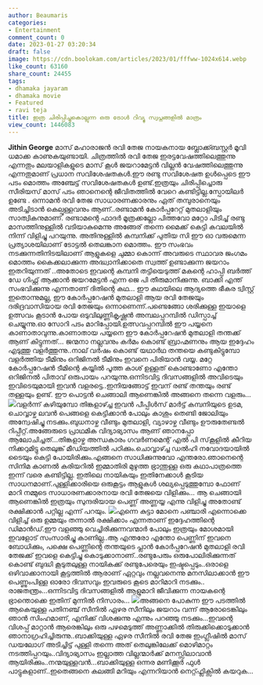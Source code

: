 ```yaml
---
author: Beaumaris
categories:
- Entertainment
comment_count: 0
date: 2023-01-27 03:20:34
draft: false
image: https://cdn.boolokam.com/articles/2023/01/fffww-1024x614.webp
like_count: 63160
share_count: 24455
tags:
- dhamaka jayaram
- dhamaka movie
- Featured
- ravi teja
title: ഇത്ര ചിരിപ്പിച്ചുകൊല്ലുന്ന ഒരു ട്രോൾ റിവ്യൂ സ്വപ്നങ്ങളിൽ മാത്രം
view_count: 1446083
---
```


**Jithin George** മാസ് മഹാരാജൻ രവി തേജ നായകനായ ബ്ലോക്ക്ബസ്റ്റർ മൂവി ധമാക്ക കാണുകയുണ്ടായി. ചിത്രത്തിൽ രവി തേജ ഇരട്ടവേഷത്തിലെത്തുന്നു എന്നതും മലയാളികളുടെ മാസ് കൂൾ ജയറാമേട്ടൻ വില്ലൻ വേഷത്തിലെത്തുന്നു എന്നതുമാണ് പ്രധാന സവിശേഷതകൾ.ഈ രണ്ടു സവിശേഷത ഉൾപ്പെടെ ഈ പടം മൊത്തം അഞ്ചേട്ട് സവിശേഷതകൾ ഉണ്ട്.ഇത്രയും ചിരിപ്പിച്ചൊരു സീരിയസ് മാസ് പടം ഞാനെന്റെ ജീവിതത്തിൽ വേറെ കണ്ടിട്ടില്ല.സ്പോയിലർ ഉണ്ടേ . ഒന്നാമൻ രവി തേജ സാധാരണക്കാരനും ഏത് തമ്പുരാനെയും അടിച്ചിടാൻ കെല്പുള്ളവനും ആണ്..രണ്ടാമൻ കോർപ്പറേറ്റ് മുതലാളിയും സാത്വികനുമാണ്. രണ്ടാമന്റെ ഫാദർ മൂത്രക്കല്ലോ പിത്തവോ മറ്റോ പിടിച്ച് രണ്ടു മാസത്തിനുള്ളിൽ വടിയാകുമെന്നു അങ്ങേര് തന്നെ മൈക്ക് കെട്ടി കവലയിൽ നിന്ന് വിളിച്ചു പറയുന്നു. അതിനുള്ളിൽ കമ്പനിക്ക് പുതിയ സി ഈ ഓ വരുമെന്ന പ്രത്യാശയിലാണ് ടോട്ടൽ തെലങ്കാന മൊത്തം. ഈ സംഭവം നടക്കുന്നതിനിടയിലാണ് ആളുകളെ ചുമ്മാ കൊന്ന് അവരുടെ സ്ഥാവര ജംഗമം മൊത്തം കൈക്കലാക്കുന്ന അദ്ധ്വാനിക്കാതെ സ്വത്ത് ഉണ്ടാക്കുന്ന ജയറാം ഇതറിയുന്നത് ..അതോടെ ഇവന്റെ കമ്പനി തട്ടിയെടുത്ത് മകന്റെ ഹാപ്പി ബർത്ത് ഡേ ഗിഫ്റ്റ് ആക്കാൻ ജയറമേട്ടൻ എന്ന ജെ പി തീരുമാനിക്കുന്നു. ബാക്കി എന്ത് സംഭവിക്കുന്നു എന്നതാണ് ദിതിന്റെ കഥ... ഈ കഥയിലെ ആദ്യത്തെ ഭീകര ട്വിസ്റ്റ് ഇതൊന്നുമല്ല, ഈ കോർപ്പറേഷൻ മുതലാളി ആയ രവി തേജയും ദരിദ്രവാസിയായ രവി തേജയും ഒന്നാണെന്ന്.പണ്ടെങ്ങോ ശരിക്കുള്ള ഇയാളെ ഉത്സവം കൂടാൻ പോയ ഒടുവിലുണ്ണികൃഷ്ണൻ അമ്പലപ്പറമ്പിൽ ഡിസ്പാച്ച് ചെയ്യുന്നു.ഓ സോറി പടം മാറിപ്പോയി.ഉത്സവപ്പറമ്പിൽ ഈ പയ്യനെ കാണാതാവുന്നു.കാണാതായ പയ്യനെ ഈ കോർപ്പറേഷൻ മുതലാളി തന്തക്ക് ആണ് കിട്ടുന്നത്... ജന്മനാ നല്ലവനും കർമം കൊണ്ട് ബ്രാഹ്മണനും ആയ ഇദ്ദേഹം എടുത്തു വളർത്തുന്നു..നാല് വർഷം കൊണ്ട് യഥാർഥ തന്തയെ കണ്ടുകിട്ടുമ്പോ വളർത്തിയ ടീമിനും ഒറിജിനൽ ടീമിനും ഇവനെ പിരിയാൻ വയ്യ. മറ്റേ കോർപ്പറേഷൻ ടീമിന്റെ കയ്യിൽ പൂത്ത കാശ് ഉള്ളത് കൊണ്ടാണോ എന്തോ ഒറിജിനൽ പിതാവ് ഒരുപായം പറയുന്നു.ഒന്നിടവിട്ട ദിവസങ്ങളിൽ അവിടെയും ഇവിടെയുമായി ഇവൻ വളരട്ടെ..ഇനിയങ്ങോട്ട് ഇവന് രണ്ട് തന്തയും രണ്ട് തള്ളയും ഉണ്ട്. ഈ പൊട്ടൻ ചെങ്ങാലി ആണെങ്കിൽ അങ്ങനെ തന്നെ വളരും... ![](https://cdn.boolokam.com/articles/2023/01/fffww-1024x614.webp)വളർന്ന് കഴിയുമ്പോ തിങ്കളാഴ്ച്ച ഇവൻ പീപ്പിൾസ് മാർട്ട് കമ്പനിയുടെ ഉടമ, ചൊവ്വാഴ്ച ലവൻ പെങ്ങളെ കെട്ടിക്കാൻ പോലും കാശും തെണ്ടി ജോലിയും അന്വേഷിച്ചു നടക്കും.ബുധനാഴ്ച വീണ്ടും മുതലാളി, വ്യാഴാഴ്ച വീണ്ടും ഊരുതേണ്ടൽ റിപ്പീറ്റ്.അങ്ങേരുടെ പ്രാഥമിക വിദ്യാഭ്യാസം ആണ് ഞാനപ്പോ ആലോചിച്ചത്...തിങ്കളാഴ്ച അന്ധകാരം ഗവർണമെന്റ് എൽ പി സ്‌കൂളിൽ കീറിയ നിക്കറുമിട്ടു തെലുങ്ക് മീഡിയത്തിൽ പഠിക്കും.ചൊവ്വാഴ്ച്ച ഡൽഹി നവോദയായിൽ ടൈയും കെട്ടി പോയിരിക്കും.എങ്ങനെ സാധിക്കുന്നുവോ എന്തരോ.ഞാനെന്റെ സിനിമ കാണൽ കരിയറിൽ ഇമ്മാതിരി മുഴുത്ത ഭ്രാന്തുള്ള ഒരു കഥാപാത്രത്തെ ഇന്ന് വരെ കണ്ടിട്ടില്ല. ഇതിലെ നായികയും ഇതിനേക്കാൾ കൂടിയ സാധനമാണ്.പുള്ളിക്കാരിയെ ഒരുകൂട്ടം ആളുകൾ ശല്യപ്പെടുത്തുമ്പോ ഫോണ് മാറി നമ്മുടെ സാധാരണക്കാരനായ രവി തേജയെ വിളിക്കും... ആ ചെങ്ങായി ആണെങ്കിൽ ഇത്രയും സുന്ദരിയായ പെണ്ണ് അണ്ണയ്യ എന്നു വിളിച്ചു അതോണ്ട് രക്ഷിക്കാൻ പറ്റില്ല എന്ന് പറയും. ![](https://cdn.boolokam.com/articles/2023/01/gwwg.jpg)എന്നെ കുട്ടാ മോനെ പഞ്ചാരി എന്നൊക്കെ വിളിച്ച് ഒരു ഉമ്മയും തന്നാൽ രക്ഷിക്കാം എന്നതാണ് ഇദ്ദേഹത്തിന്റെ ഡിമാൻഡ്.ഈ വളഞ്ഞു വെച്ചിരിക്കുന്നവന്മാർ പോലും ഇത്രയും മോശമായി ഇവളോട് സംസാരിച്ചു കാണില്ല..ആ എന്തരോ എന്തോ പെണ്ണിന് ഇവനെ ബോധിക്കും, പക്ഷെ പെണ്ണിന്റെ തന്തയുടെ പ്ലാൻ കോർപ്പറേഷൻ മുതലാളി രവി തേജക്ക് ഇവളെ കെട്ടിച്ചു കൊടുക്കാനാണ്..രണ്ടുപേരും ഒരുപോലിരിക്കുന്നത് കൊണ്ട് ബുദ്ധി കൂടുതലുള്ള നായികക്ക് രണ്ടുപേരെയും ഇഷ്ടപ്പെടും..ഒരാളെ ഒഴിവാക്കാനായി കൂട്ടത്തിൽ ആരാണ് ഏറ്റവും നല്ലവനെന്നു മനസിലാക്കാൻ ഈ പെണ്ണുംപിള്ള ഓരോ ദിവസവും ഇവരുടെ കൂടെ മാറിമാറി നടക്കും.. രാജതന്ത്രം...ഒന്നിടവിട്ട ദിവസങ്ങളിൽ ആളുമാറി ജീവിക്കുന്ന നായകന്റെ ഭ്രാന്തൊക്കെ ഇതിന് മുന്നിൽ നിസാരം... ![](https://cdn.boolokam.com/articles/2023/01/ffffgg-1024x768.jpg)അങ്ങനെ പോകുന്ന ഈ പടത്തിൽ ആകെയുള്ള പതിനഞ്ച് സീനിൽ ഏഴര സീനിലും ജയറാം വന്ന് ആരോടെങ്കിലും ഞാൻ സിംഹമാണ്, എനിക്ക് വിശക്കുന്നു എന്നും പറഞ്ഞു നടക്കും...ഇവന്റെ വിശപ്പ് മാറ്റാൻ ആരെങ്കിലും ഒരു പഴമെടുത്ത് അണ്ണാക്കിൽ തിരുക്കിക്കൊടുക്കാൻ ഞാനാഗ്രഹിച്ചിരുന്നു..ബാക്കിയുള്ള ഏഴര സീനിൽ രവി തേജ ഇംഗ്ലീഷിൽ മാസ് ഡയലോഗ് അടിച്ചിട്ട് പുള്ളി തന്നെ അത് തെലുങ്കിലേക്ക് മൊഴിമാറ്റം നടത്തിപ്പറയും..വിദ്യാഭ്യാസം ഇല്ലാത്ത വില്ലന്മാർക്ക് മനസ്സിലാവാൻ ആയിരിക്കും..നന്മയുള്ളവൻ...ബാക്കിയുള്ള ഒന്നര മണിക്കൂർ ഫുൾ പാട്ടുകളാണ്..ഇതെങ്ങനെ കലങ്ങി മറിയും എന്നറിയാൻ നെറ്റ്ഫ്ലിക്സിൽ കയറുക...